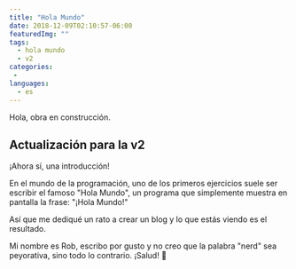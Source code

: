 ```yaml
---
title: "Hola Mundo"
date: 2018-12-09T02:10:57-06:00
featuredImg: ""
tags: 
  - hola mundo
  - v2
categories:
 - 
languages:
  - es
---
```


Hola, obra en construcción.

## Actualización para la v2

¡Ahora sí, una introducción!

En el mundo de la programación, uno de los primeros ejercicios suele ser escribir el famoso "Hola Mundo", un programa que simplemente muestra en pantalla la frase: "¡Hola Mundo!"

Así que me dediqué un rato a crear un blog y lo que estás viendo es el resultado.

Mi nombre es Rob, escribo por gusto y no creo que la palabra "nerd" sea peyorativa, sino todo lo contrario. ¡Salud! 🍻
